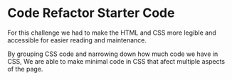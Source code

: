 # Code Refactor Starter Code

For this challenge we had to make the HTML and CSS more legible and accessible for easier reading and maintenance.

By grouping CSS code and narrowing down how much code we have in CSS, We are able to make minimal code in CSS that afect multiple aspects of the page.

